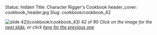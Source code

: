 Status: hidden
Title: Character Rigger's Cookbook
header_cover: cookbook_header.jpg
Slug: cookbook/cookbook_42

![slide 42](https://dl.dropboxusercontent.com/u/2977490/presentations/cookbook/img42.jpg)](cookbook/cookbook_43)
42 of 90
_Click on the image for the [next slide](cookbook/cookbook_43), or click [here for the previous one](cookbook/cookbook_41)_
